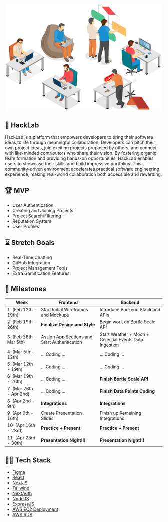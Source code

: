 ![HackLab](https://github.com/acm-projects/HackLab/blob/main/hack.png)
## 👾 HackLab
HackLab is a platform that empowers developers to bring their software ideas to life through meaningful collaboration. Developers can pitch their own project ideas, join exciting projects proposed by others, and connect with like-minded contributors who share their vision. By fostering organic team formation and providing hands-on opportunities, HackLab enables users to showcase their skills and build impressive portfolios. This community-driven environment accelerates practical software engineering experience, making real-world collaboration both accessible and rewarding.

## 🏆 MVP
+ User Authentication
+ Creating and Joining Projects
+ Project Search/Filtering
+ Reputation System
+ User Profiles

## ⌛ Stretch Goals
+ Real-Time Chatting
+ GitHub Integration
+ Project Management Tools
+ Extra Gamification Features

## 📅 Milestones
| Week | Frontend | Backend |
|--- | --- | --- |
|1&nbsp;&nbsp;(Feb 12th - 19th) | Start Initial Wireframes and Mockups| Introduce Backend Stack and APIs|
|2&nbsp;&nbsp;(Feb 19th - 26th) | **Finalize Design and Style**| Begin work on Bortle Scale API |
|3&nbsp;&nbsp;(Feb 26th - Mar 5th) | Assign App Sections and Start Authentication | Start Weather + Moon + Celestial Events Data Ingestion|
|4&nbsp;&nbsp;(Mar 5th - 12th) | ... Coding ... |... Coding ... |
|5&nbsp;&nbsp;(Mar 12th - 19th) | ... Coding ... |... Coding ... |
|6&nbsp;&nbsp;(Mar 19th - 26th) | ... Coding ... |**Finish Bortle Scale API** |
|7&nbsp;&nbsp;(Mar 26th - Apr 2nd) | ... Coding ... | **Finish Data Points Coding** |
|8&nbsp;&nbsp;(Apr 2nd - 9th) | **Integrations** | **Integrations** |
|9&nbsp;&nbsp;(Apr 9th - 16th) | Create Presentation Slides | Finish up Remaining Integrations |
|10&nbsp;&nbsp;(Apr 16th - 23rd) | **Practice + Present** | **Practice + Present** |
|11&nbsp;&nbsp;(Apr 23rd - 30th) | **Presentation Night!!!** | **Presentation Night!!!** |

## 👨‍💻 Tech Stack
+ [Figma](https://www.youtube.com/watch?v=FTFaQWZBqQ8)
+ [React](https://youtu.be/SqcY0GlETPk?si=W1IpjfJI0uYrAhpZ)
+ [NextJS](https://youtu.be/ZVnjOPwW4ZA?si=xvTat-k7UXRQsgyC) 
+ [Tailwind](https://youtu.be/DenUCuq4G04?si=6W2PICu8smiLmaK-)
+ [NextAuth](https://youtu.be/md65iBX5Gxg?si=WffEH7THYEEM9Hgc)
+ [NodeJS](https://youtu.be/TlB_eWDSMt4?si=SR_sp3VxQaE-A-yF)
+ [ExpressJS](https://youtu.be/SccSCuHhOw0?si=59GUgjRs6cW25cxL)
+ [AWS EC2 Deployment](https://youtu.be/T-Pum2TraX4?si=ygIIu4QjyV7PNFau)
+ [AWS RDS](https://youtu.be/I_fTQTsz2nQ?si=mjiaxX4ci3vMTiIt)
